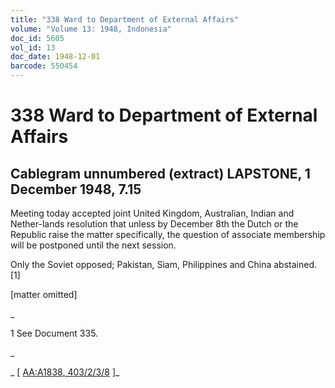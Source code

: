 ```yaml
---
title: "338 Ward to Department of External Affairs"
volume: "Volume 13: 1948, Indonesia"
doc_id: 5605
vol_id: 13
doc_date: 1948-12-01
barcode: 550454
---
```


# 338 Ward to Department of External Affairs

## Cablegram unnumbered (extract) LAPSTONE, 1 December 1948, 7.15

Meeting today accepted joint United Kingdom, Australian, Indian and Nether-lands resolution that unless by December 8th the Dutch or the Republic raise the matter specifically, the question of associate membership will be postponed until the next session.

Only the Soviet opposed; Pakistan, Siam, Philippines and China abstained. [1]

[matter omitted]

_

1 See Document 335.

_

_ [ [AA:A1838, 403/2/3/8](http://www.naa.gov.au/cgi-bin/Search?O=I&Number=550454) ]_
